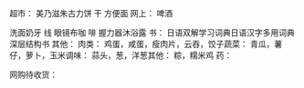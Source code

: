 超市：
美乃滋朱古力饼 干 方便面
网上：
啤酒

洗面奶牙 线 眼镜布咖 啡 握力器沐浴露
书：
日语双解学习词典日语汉字多用词典深层结构书
其他：
肉类：
鸡蛋，咸蛋，瘦肉片，云吞，饺子蔬菜：
青瓜，薯仔，萝卜，玉米调味：
蒜头，葱，洋葱其他：
粽，糯米鸡
药：


网购待收货：
